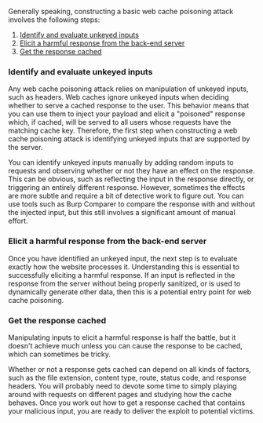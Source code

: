 Generally speaking, constructing a basic web cache poisoning attack involves the following steps:

1.  [Identify and evaluate unkeyed inputs](https://portswigger.net/web-security/web-cache-poisoning#identify-and-evaluate-unkeyed-inputs)
2.  [Elicit a harmful response from the back-end server](https://portswigger.net/web-security/web-cache-poisoning#elicit-a-harmful-response-from-the-back-end-server)
3.  [Get the response cached](https://portswigger.net/web-security/web-cache-poisoning#get-the-response-cached)

### Identify and evaluate unkeyed inputs

Any web cache poisoning attack relies on manipulation of unkeyed inputs, such as headers. Web caches ignore unkeyed inputs when deciding whether to serve a cached response to the user. This behavior means that you can use them to inject your payload and elicit a "poisoned" response which, if cached, will be served to all users whose requests have the matching cache key. Therefore, the first step when constructing a web cache poisoning attack is identifying unkeyed inputs that are supported by the server.

You can identify unkeyed inputs manually by adding random inputs to requests and observing whether or not they have an effect on the response. This can be obvious, such as reflecting the input in the response directly, or triggering an entirely different response. However, sometimes the effects are more subtle and require a bit of detective work to figure out. You can use tools such as Burp Comparer to compare the response with and without the injected input, but this still involves a significant amount of manual effort.

### Elicit a harmful response from the back-end server

Once you have identified an unkeyed input, the next step is to evaluate exactly how the website processes it. Understanding this is essential to successfully eliciting a harmful response. If an input is reflected in the response from the server without being properly sanitized, or is used to dynamically generate other data, then this is a potential entry point for web cache poisoning.

### Get the response cached

Manipulating inputs to elicit a harmful response is half the battle, but it doesn't achieve much unless you can cause the response to be cached, which can sometimes be tricky.

Whether or not a response gets cached can depend on all kinds of factors, such as the file extension, content type, route, status code, and response headers. You will probably need to devote some time to simply playing around with requests on different pages and studying how the cache behaves. Once you work out how to get a response cached that contains your malicious input, you are ready to deliver the exploit to potential victims.